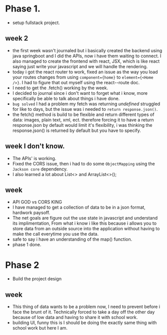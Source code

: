 # Phase 1.
- setup fullstack project.

## week 2
- the first week wasn't journaled but i basically created the backend using java springboot and I did the APIs, now i have them waiting to connect. I also managed to create the frontend with react, JSX, which is like react saying just write your javascript and we will handle the rendering.
- today i got the react router to work, fixed an issue as the way you load your routes changes from using `component={home}` to `element={<Home />}`. I had to figure that out myself using the react--route doc.
- I need to get the .fetch() working by the week.
- I decided to journal since i don't want to forget what i know, more specifically be able to talk about things i have done.
- `bug solved` I had a problem my fetch was returning *undefined* struggled for like to days, but the issue was i needed to `return response.json()`.
- the fetch() method is build to be flexible and return different types of data: images, plain text, xml, ect. therefore forcing it to have a return response.json by default would limit it's flexibility, i was thinking the response.json() is returned by default but you have to specify.

## week I don't know.
- The APIs' is working.
- Fixed the CORS issue, then i had to do some `ObjectMapping` using the `Jackson core` dependency.
- I also learned a lot about List<> and ArrayList<>();

## week 
- API GOD vs CORS KING
- I have managed to get a collection of data to be in a json format, hardwork paysoff.
- The net goals are figure out the use state in javascript and understand its implimentation, From what i know i like this because i allows you to store data from an outside source into the application without having to make the call everytime you use the data.
- safe to say i have an understanding of the map() function.
- phase 1 done.

# Phase 2
- Build the project design

## week
- This thing of data wants to be a problem now, I need to prevent before i face the brunt of it. Technically forced to take a day off the other day because of low data and having to share it with school work.
- building UI, funny this is I should be doing the exactly same thing with school work but here I am.